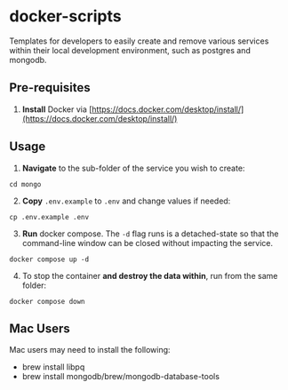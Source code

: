 # docker-scripts

Templates for developers to easily create and remove various services within their local development environment, such as postgres and mongodb.

## Pre-requisites

1. **Install** Docker via [https://docs.docker.com/desktop/install/](https://docs.docker.com/desktop/install/)

## Usage

1. **Navigate** to the sub-folder of the service you wish to create:

```
cd mongo
```

2. **Copy** `.env.example` to `.env` and change values if needed:

```
cp .env.example .env
```

3. **Run** docker compose. The `-d` flag runs is a detached-state so that the command-line window can be closed without impacting the service.

```
docker compose up -d
```

4. To stop the container **and destroy the data within**, run from the same folder:

```
docker compose down
```

## Mac Users

Mac users may need to install the following:

- brew install libpq
- brew install mongodb/brew/mongodb-database-tools

